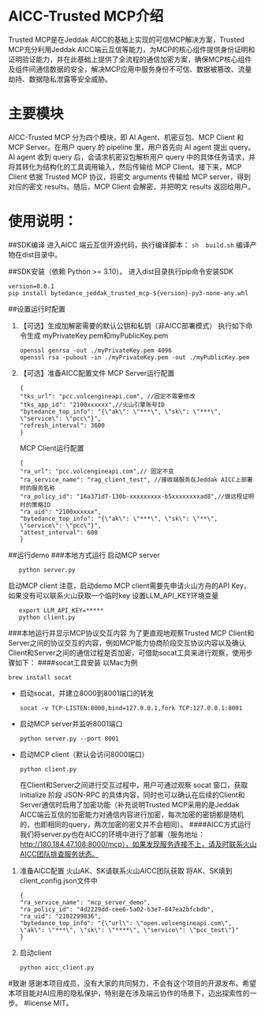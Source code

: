 # AICC-Trusted MCP介绍
Trusted MCP是在Jeddak AICC的基础上实现的可信MCP解决方案，Trusted MCP充分利用Jeddak AICC端云互信等能力，为MCP的核心组件提供身份证明和证明验证能力，并在此基础上提供了全流程的通信加密方案，确保MCP核心组件及组件间通信数据的安全，解决MCP应用中服务身份不可信、数据被篡改、流量劫持、数据隐私泄露等安全威胁。
# 主要模块
AICC-Trusted MCP 分为四个模块，即 AI Agent、机密豆包、MCP Client 和 MCP Server。在用户 query 的 pipeline 里，用户首先向 AI agent 提出 query。AI agent 收到 query 后，会请求机密豆包解析用户 query 中的具体任务请求，并将其转化为结构化的工具调用输入，然后传输给 MCP Client。接下来，MCP Client 依据 Trusted MCP 协议，将密文 arguments 传输给 MCP server，得到对应的密文 results。随后，MCP Client 会解密，并把明文 results 返回给用户。
# 使用说明：
##SDK编译
进入AICC 端云互信开源代码，执行编译脚本：
`sh  build.sh`
编译产物在dist目录中。

##SDK安装（依赖 Python >= 3.10）。
进入dist目录执行pip命令安装SDK
```
version=0.0.1
pip install bytedance_jeddak_trusted_mcp-${version}-py3-none-any.whl
```

##设置运行时配置
1. 【可选】生成加解密需要的默认公钥和私钥（非AICC部署模式）
   执行如下命令生成 myPrivateKey.pem和myPublicKey.pem
   ```
   openssl genrsa -out ./myPrivateKey.pem 4096
   openssl rsa -pubout -in ./myPrivateKey.pem -out ./myPublicKey.pem
   ```
2. 【可选】准备AICC配置文件
   MCP Server运行配置
   ```
   {
   "tks_url": "pcc.volcengineapi.com", //固定不需要修改
   "tks_app_id": "2100xxxxxx",//火山引擎账号ID
   "bytedance_top_info": "{\"ak\": \"***\", \"sk\": \"***\", \"service\": \"pcc\"}",
   "refresh_interval": 3600
   }
   ```
   MCP Client运行配置
   ```
   {
   "ra_url": "pcc.volcengineapi.com",// 固定不变
   "ra_service_name": "rag_client_test", //接收端服务在Jeddak AICC上部署时的服务名称
   "ra_policy_id": "16a371d7-130b-xxxxxxxxx-b5xxxxxxxxad8",//做远程证明时的策略ID
   "ra_uid": "2100xxxxxx",
   "bytedance_top_info": "{\"ak\": \"***\", \"sk\": \"**\", \"service\": \"pcc\"}",
   "attest_interval": 600
   }
   ```
##运行demo
###本地方式运行
   启动MCP server
```
   python server.py
```
   启动MCP client
   注意，启动demo MCP client需要先申请火山方舟的API Key，如果没有可以联系火山获取一个临时key
   设置LLM_API_KEY环境变量
```
   export LLM_API_KEY=*****
   python client.py
 ```
###本地运行并显示MCP协议交互内容
   为了更直观地观察Trusted MCP Client和Server之间的协议交互的内容，例如MCP能力协商阶段交互协议内容以及确认Client和Server之间的通信过程是否加密，可借助socat工具来进行观察，使用步骤如下：
####socat工具安装
以Mac为例
```
brew install socat
```
- 启动socat，并建立8000到8001端口的转发
  ```
  socat -v TCP-LISTEN:8000,bind=127.0.0.1,fork TCP:127.0.0.1:8001
  ```
- 启动MCP server并监听8001端口
  ```
  python server.py --port 8001
  ```
- 启动MCP client（默认会访问8000端口）
  ```
  python client.py
  ```
  在Client和Server之间进行交互过程中，用户可通过观察 socat 窗口，获取 initialize 阶段 JSON-RPC 的具体内容，同时也可以确认在后续的Client和Server通信时启用了加密功能（补充说明Trusted MCP采用的是Jeddak AICC端云互信的加密能力对通信内容进行加密，每次加密的密钥都是随机的，也即相同的query，两次加密的密文并不会相同）。
####AICC方式运行
   我们将server.py也在AICC的环境中进行了部署（服务地址：http://180.184.47.108:8000/mcp），如果发现服务连接不上，请及时联系火山AICC团队排查服务状态。
1. 准备AICC配置
   火山AK、SK请联系火山AICC团队获取
   将AK、SK填到client_config.json文件中
   ```
   {
   "ra_service_name": "mcp_server_demo",
   "ra_policy_id": "4d2229dd-cee6-5a02-b3e7-847ea2bfcbdb",
   "ra_uid": "2102299836",
   "bytedance_top_info": "{\"url\": \"open.volcengineapi.com\", \"ak\": \"***\", \"sk\": \"****\", \"service\": \"pcc_test\"}"
   }
   ```
2. 启动client
   ```
   python aicc_client.py
   ```
#致谢
   感谢本项目成员，没有大家的共同努力，不会有这个项目的开源发布。希望本项目能对AI应用的隐私保护，特别是在涉及端云协作的场景下，迈出探索性的一步。
#license
   MIT。
